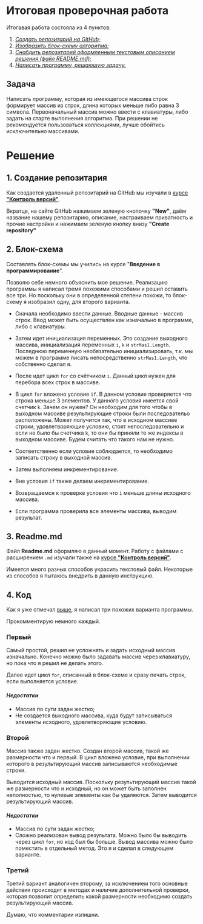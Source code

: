 # Итоговая проверочная работа

Итогавая работа состояла из 4 пунктов:

1. [*Создать репозитарий на GitHub;*](#Создание)
2. [*Изобразить блок-схему алгоритма;*](#2)
3. [*Снабдить репозитарий оформленным текстовым описанием решения (файл README.md);*](#3)
4. [*Написать программу, решающую задачу.*](#Код)

## Задача

Написать программу, которая из имеющегося массива строк формирует массив из строк, длина которых меньше либо равна 3 символа. Первоначальный массив можно ввести с клавиатуры, либо задать на старте выполнения алгоритма. При решении не рекомендуется пользоваться коллекциями, лучше обойтись исключительно массивами.

Решение
===

## 1. Создание репозитария
Как создается удаленный репозитарий на GitHub мы изучали в [курсе **"Контроль версий"**](https://github.com/MoJIoToK/Control_Version/blob/main/Git%20and%20Markdown%20Instruction.md "Это моя инструкция").

Вкратце, на сайте GitHub нажимаем зеленую кнопочку __"New"__, даём название нашему репозитарию, описание, настраиваем приватность и прочие настройки и нажимаем зеленую кнопку внизу __"Create repository"__

## 2. Блок-схема 

Составлять блок-схемы мы учились на курсе "**Введение в программирование**".

Позволю себе немного объяснить мое решение. Реализацию программы я написал тремя похожими способами и решил оставить все три. Но поскольку они в определенной степени похожи, то блок-схему я изобразил одну, для второго варианта. 
- Сначала необходимо ввести данные. Вводные данные - массив строк. Ввод может быть осуществлен как изначально в программе, либо с клавиатуры.

- Затем идет инициализация переменных. Это создание выходного массива, инициализация переменных `i`, `k` и `strMas1.Length`. Последнюю переменную необязательно инициализировать, т.к. мы можем в программе писать непосредственно `strMas1.Length`, что собственно сделал я.

- После идет цикл `for` со счётчиком `i`. Данный цикл нужен для перебора всех строк в массиве.

- В цикл `for` вложено условие `if`. В данном условие проверяется что строка меньше 3 элементов. У данного условия имеется свой счетчик `k`. Зачем он нужен? Он необходим для того чтобы в выходном массиве результирующие строки были последовательо расположены. Может получится так, что в исходном массиве строки, удовлетворяющие условию, стоят непоследовательно и если не было бы счетчика `k`, то они бы приняли те же индексы в выходном массиве. Будем считать что такого нам не нужно.

- Соответственно если условие соблюдается, то необходимо записать строку в выходной массив. 

- Затем выполняем инкрементирование.

- Вне условия `if` также делаем инкрементирование.

- Возвращаемся к проверке условия что `i` меньше длины исходного массива.

- Если программа проверила все элементы массива, выводим результат.
## 3. Readme.md
Файл __Readme.md__ оформляю в данный момент. Работу с файлами с расширением `.md` изучали также на [курсе **"Контроль версий"**](https://github.com/MoJIoToK/Control_Version/blob/main/Git%20and%20Markdown%20Instruction.md "Это моя инструкция").

Имеется много разных способов украсить текстовый файл. Некоторые из способов я пытаюсь внедрить в данную инструкцию.

## 4. Код

Как я уже отмечал [выше](#2), я написал три похожих варианта программы. 

Прокомментирую немного каждый.
### Первый

Самый простой, решил не усложнять и задать исходный массив изначально. Конечно можно было задавать массив через клавиатуру, но пока что я решил не делать этого.

Далее идет цикл `for`, описанный в блок-схеме и сразу печать строк, если выполняется условие.

#### *Недостатки* 

- Массив по сути задан жестко;
- Не создается выходного массива, куда будут записываться элементы исходного, удовлетворяющие условию.
### Второй

Массив также задан жестко. Создан второй массив, такой же размерности что и первый. В цикл вложено условие, при выполнении которого в результирующий массив записываются необходимые строки.

Выводится исходный массив. 
Поскольку результирующий массив такой же размерности что и исходный, но он может быть заполнен неполностью, то нулевые элементы как бы удаляются. Затем выводится результирующий массив.
#### *Недостатки* 

- Массив по сути задан жестко;
- Сложно реализован вывод результата. Можно было бы выводить через цикл `for`, но код был бы больше. Вывод массива можно было поместить в отдельный метод. Это я и сделал в следующем варианте.

### Третий

Третий вариант аналогичен второму, за исключением того основные действия происходят в методах и наличие дополнительной проверки, которая позволит определить какой размерности необходимо создать результирующий массив.

Думаю, что комментарии излишни.
